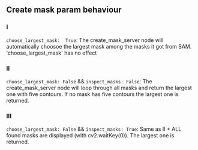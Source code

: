 ## Create mask param behaviour

### I 
`choose_largest_mask:  True`: The create_mask_server node will automatically choosoe the largest mask among the masks it got from SAM. 'choose_largest_mask' has no effect
### II 
`choose_largest_mask: False` && `inspect_masks: False`: The create_mask_server node will loop through all masks and return the largest one with five contours. If no mask has five contours the largest one is returned.
### III 
`choose_largest_mask: False` && `inspect_masks: True`: Same as II + ALL found masks are displayed (with cv2.waitKey(0)). The largest one is returned.



